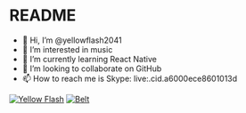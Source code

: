# README

- 👋 Hi, I’m @yellowflash2041
- 👀 I’m interested in music
- 🌱 I’m currently learning React Native
- 💞️ I’m looking to collaborate on GitHub
- 📫 How to reach me is Skype: live:.cid.a6000ece8601013d

[![Yellow Flash](https://user-images.githubusercontent.com/110062591/199587119-9e52c28b-db8d-4d24-a425-f68634911dd7.gif)](https://Rasengan.yellowflash2041.repl.co)
[![Belt](https://user-images.githubusercontent.com/110062591/199147526-92851eac-ab2e-42b3-a674-4364f3954945.gif)](https://Belt.yellowflash2041.repl.co)

<!---
yellowflash2041/yellowflash2041 is a ✨ special ✨ repository because its `README.md` (this file) appears on your GitHub profile.
You can click the Preview link to take a look at your changes.
--->
